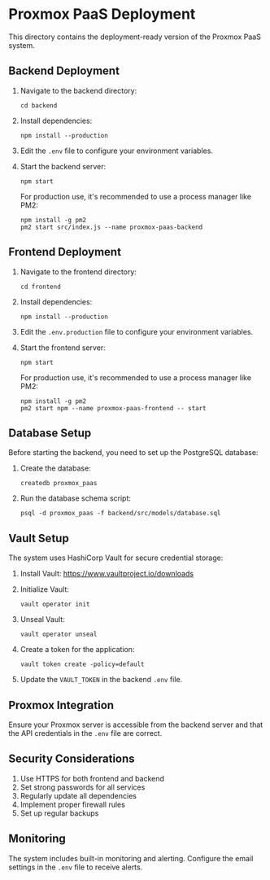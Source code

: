 # Proxmox PaaS Deployment

This directory contains the deployment-ready version of the Proxmox PaaS system.

## Backend Deployment

1. Navigate to the backend directory:
   ```
   cd backend
   ```

2. Install dependencies:
   ```
   npm install --production
   ```

3. Edit the `.env` file to configure your environment variables.

4. Start the backend server:
   ```
   npm start
   ```

   For production use, it's recommended to use a process manager like PM2:
   ```
   npm install -g pm2
   pm2 start src/index.js --name proxmox-paas-backend
   ```

## Frontend Deployment

1. Navigate to the frontend directory:
   ```
   cd frontend
   ```

2. Install dependencies:
   ```
   npm install --production
   ```

3. Edit the `.env.production` file to configure your environment variables.

4. Start the frontend server:
   ```
   npm start
   ```

   For production use, it's recommended to use a process manager like PM2:
   ```
   npm install -g pm2
   pm2 start npm --name proxmox-paas-frontend -- start
   ```

## Database Setup

Before starting the backend, you need to set up the PostgreSQL database:

1. Create the database:
   ```
   createdb proxmox_paas
   ```

2. Run the database schema script:
   ```
   psql -d proxmox_paas -f backend/src/models/database.sql
   ```

## Vault Setup

The system uses HashiCorp Vault for secure credential storage:

1. Install Vault: https://www.vaultproject.io/downloads

2. Initialize Vault:
   ```
   vault operator init
   ```

3. Unseal Vault:
   ```
   vault operator unseal
   ```

4. Create a token for the application:
   ```
   vault token create -policy=default
   ```

5. Update the `VAULT_TOKEN` in the backend `.env` file.

## Proxmox Integration

Ensure your Proxmox server is accessible from the backend server and that the API credentials in the `.env` file are correct.

## Security Considerations

1. Use HTTPS for both frontend and backend
2. Set strong passwords for all services
3. Regularly update all dependencies
4. Implement proper firewall rules
5. Set up regular backups

## Monitoring

The system includes built-in monitoring and alerting. Configure the email settings in the `.env` file to receive alerts.
